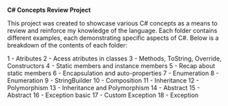 **C# Concepts Review Project**

This project was created to showcase various C# concepts as a means to review and reinforce my knowledge of the language. Each folder contains different examples, each demonstrating specific aspects of C#. Below is a breakdown of the contents of each folder:

1 - Atributes
2 - Acess atributes in classes
3 - Methods, ToString, Override, Constructors
4 - Static members and instance members
5 - Recap about static members
6 - Encapsulation and auto-properties
7 - Enumeration
8 - Enumeration
9 - StringBuilder
10 - Composition
11 - Inheritance
12 - Polymorphism
13 - Inheritance and Polymorphism
14 - Abstract
15 - Abstract
16 - Exception basic
17 - Custom Exception
18 - Exception
